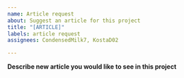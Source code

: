 ```yaml
---
name: Article request
about: Suggest an article for this project
title: "[ARTICLE]"
labels: article request
assignees: CondensedMilk7, KostaD02

---
```


**Describe  new article you would like to see in this project**
